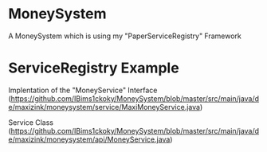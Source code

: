 # MoneySystem
A MoneySystem which is using my "PaperServiceRegistry" Framework

# ServiceRegistry Example

Implentation of the "MoneyService" Interface
(https://github.com/IBims1ckoky/MoneySystem/blob/master/src/main/java/de/maxizink/moneysystem/service/MaxiMoneyService.java)

Service Class
(https://github.com/IBims1ckoky/MoneySystem/blob/master/src/main/java/de/maxizink/moneysystem/api/MoneyService.java)

